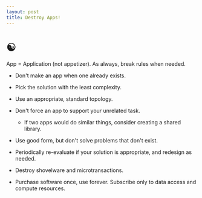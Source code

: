 ```yaml
---
layout: post
title: Destroy Apps!
---
```


# ☯

App = Application (not appetizer). As always, break rules when needed.

- Don't make an app when one already exists.
- Pick the solution with the least complexity.
- Use an appropriate, standard topology.
- Don't force an app to support your unrelated task.
    - If two apps would do similar things, consider creating a shared library.

- Use good form, but don't solve problems that don't exist.
- Periodically re-evaluate if your solution is appropriate, and redesign as needed.

- Destroy shovelware and microtransactions.
- Purchase software once, use forever. Subscribe only to data access and compute resources.

